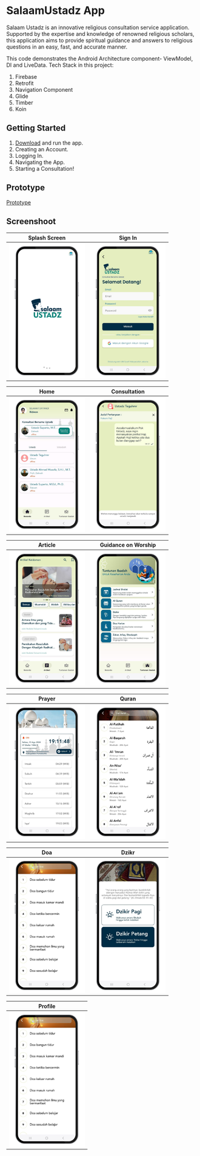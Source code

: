 SalaamUstadz App
===================================

Salaam Ustadz is an innovative religious consultation service application. Supported by the expertise and knowledge of renowned religious scholars, 
this application aims to provide spiritual guidance and answers to religious questions in an easy, fast, and accurate manner.

This code demonstrates the Android Architecture component- ViewModel, DI and LiveData.
Tech Stack in this project:
1. Firebase
2. Retrofit
3. Navigation Component
4. Glide
5. Timber
6. Koin

Getting Started
---------------

1. [Download](https://s.id/Aplikasi-SalaamUstadz) and run the app.
2. Creating an Account.
3. Logging In.
4. Navigating the App.
5. Starting a Consultation!

Prototype
---------------
[Prototype](https://salaamustadz.my.canva.site)

Screenshoot
---------------

Splash Screen             |  Sign In
:-------------------------:|:-------------------------:
<img src="./screenshoot/1.png" width="200">  |  <img src="./screenshoot/2.png" width="200">


Home          |  Consultation
:-------------------------:|:-------------------------:
<img src="./screenshoot/3.png" width="200">  |  <img src="./screenshoot/4.png" width="200">


Article          |  Guidance on Worship
:-------------------------:|:-------------------------:
<img src="./screenshoot/5.png" width="200">  |  <img src="./screenshoot/6.png" width="200">


Prayer          |  Quran
:-------------------------:|:-------------------------:
<img src="./screenshoot/7.png" width="200">  |  <img src="./screenshoot/8.png" width="200">


Doa          |  Dzikr
:-------------------------:|:-------------------------:
<img src="./screenshoot/9.png" width="200">  |  <img src="./screenshoot/10.png" width="200">


Profile         |
:-------------------------:|
<img src="./screenshoot/9.png" width="200"> | 
